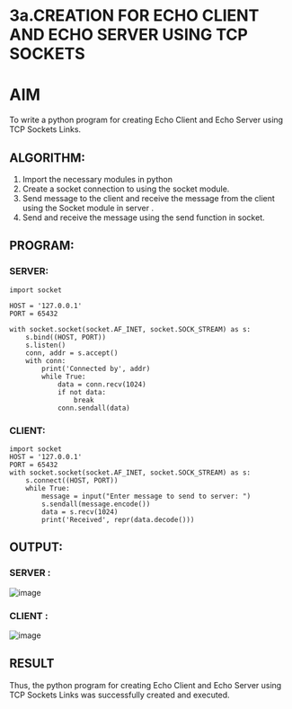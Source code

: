 # 3a.CREATION FOR ECHO CLIENT AND ECHO SERVER USING TCP SOCKETS
# AIM
To write a python program for creating Echo Client and Echo Server using TCP
Sockets Links.
## ALGORITHM:
1. Import the necessary modules in python
2. Create a socket connection to using the socket module.
3. Send message to the client and receive the message from the client using the Socket module in
 server .
4. Send and receive the message using the send function in socket.
## PROGRAM:
### SERVER:
```
import socket

HOST = '127.0.0.1'  
PORT = 65432       

with socket.socket(socket.AF_INET, socket.SOCK_STREAM) as s:
    s.bind((HOST, PORT))
    s.listen()
    conn, addr = s.accept()
    with conn:
        print('Connected by', addr)
        while True:
            data = conn.recv(1024)
            if not data:
                break
            conn.sendall(data)
```
### CLIENT:
```
import socket
HOST = '127.0.0.1'  
PORT = 65432        
with socket.socket(socket.AF_INET, socket.SOCK_STREAM) as s:
    s.connect((HOST, PORT))
    while True:
        message = input("Enter message to send to server: ")
        s.sendall(message.encode())
        data = s.recv(1024)
        print('Received', repr(data.decode()))
```

## OUTPUT:
### SERVER : 
![image](https://github.com/arbasil05/3a.Sockets_Creation_for_Echo_Client_and_Echo_Server/assets/144218037/21e8cf8f-c448-445a-a520-02462699f482)
### CLIENT : 
![image](https://github.com/arbasil05/3a.Sockets_Creation_for_Echo_Client_and_Echo_Server/assets/144218037/4f0dca11-0077-463c-80d3-eaf1922c1ac4)


## RESULT
Thus, the python program for creating Echo Client and Echo Server using TCP Sockets Links 
was successfully created and executed.
